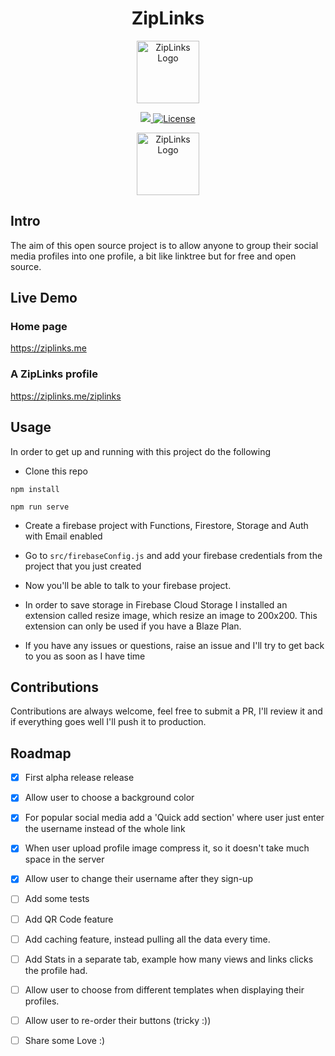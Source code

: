 <center><h1> ZipLinks</h1></center>
<p align="center">
  <a href="https://ziplinks.me" target="_blank">
    <img alt="ZipLinks Logo" width="100" src="https://firebasestorage.googleapis.com/v0/b/ziplinks-c8231.appspot.com/o/ziplinks_logo_200x200.png?alt=media&token=7e416156-fb56-4d39-ae62-2b4a37fd44af">
  </a>
</p>

<p align="center">
  <a href="">
    <img src="https://img.shields.io/badge/PRs-welcome-brightgreen.svg?style=flat-square">
  </a>


  
  <a href="https://github.com/vuetifyjs/vuetify/blob/master/LICENSE.md">
    <img src="https://img.shields.io/npm/l/vuetify.svg" alt="License">
  </a>
 
  <br>
<p align="center">
  <a href="https://ziplinks.me" target="_blank">
    <img alt="ZipLinks Logo" width="100" src="https://firebasestorage.googleapis.com/v0/b/glanceprofile.appspot.com/o/ziplinks_sample2.png?alt=media&token=25eda8f5-6006-4d33-8bed-36d3abdb7d64">
  </a>
</p>
</p>


## Intro 

The aim of this open source project is to allow anyone to group their social media profiles into one profile, a bit like linktree but for free and open source.


## Live Demo

### Home page

https://ziplinks.me

### A ZipLinks profile

https://ziplinks.me/ziplinks


## Usage

In order to get up and running with this project do the following

- Clone this repo

```
npm install
``` 
```
npm run serve
```
- Create a firebase project with Functions, Firestore, Storage and Auth with Email enabled

- Go to ```src/firebaseConfig.js``` and add your firebase credentials from the project that you just created

- Now you'll be able to talk to your firebase project.

- In order to save storage in Firebase Cloud Storage I installed an extension called resize image, which resize an image to 200x200. This extension can only be used if you have a Blaze Plan.

- If you have any issues or questions, raise an issue and I'll try to get back to you as soon as I have time



## Contributions

Contributions are always welcome, feel free to submit a PR, I'll review it and if everything goes well I'll push it to production.

## Roadmap
- [x] First alpha release release
- [x] Allow user to choose a background color
- [x] For popular social media add a 'Quick add section' where user just enter the username instead of the whole link
- [x] When user upload profile image compress it, so it doesn't take much space in the server
- [x] Allow user to change their username after they sign-up
- [ ] Add some tests
- [ ] Add QR Code feature
- [ ] Add caching feature, instead pulling all the data every time.
- [ ] Add Stats in a separate tab, example how many views and links clicks the profile had.
- [ ] Allow user to choose from different templates when displaying their profiles. 
- [ ] Allow user to re-order their buttons (tricky :))
- [ ] Share some Love :) 



